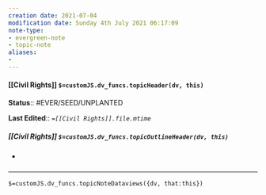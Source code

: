 ```yaml
---
creation date: 2021-07-04
modification date: Sunday 4th July 2021 06:17:09
note-type: 
- evergreen-note
- topic-note
aliases:
- 
---
```

 
#### [[Civil Rights]] `$=customJS.dv_funcs.topicHeader(dv, this)`


**Status**:: #EVER/SEED/UNPLANTED 

**Last Edited**:: *`=[[Civil Rights]].file.mtime`*

##### [[Civil Rights]] `$=customJS.dv_funcs.topicOutlineHeader(dv, this)`
- 

### <hr class="dataviews"/>

`$=customJS.dv_funcs.topicNoteDataviews({dv, that:this})`